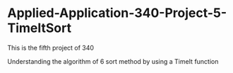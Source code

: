 # Applied-Application-340-Project-5-TimeItSort
This is the fifth project of 340

Understanding the algorithm of 6 sort method by using a TimeIt function
